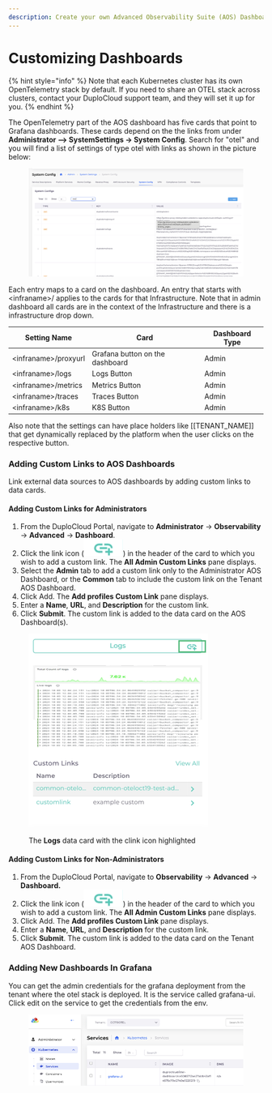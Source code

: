 ```yaml
---
description: Create your own Advanced Observability Suite (AOS) Dashboards
---
```


# Customizing Dashboards

{% hint style="info" %}
Note that each Kubernetes cluster has its own OpenTelemetry stack by default. If you need to share an OTEL stack across clusters, contact your DuploCloud support team, and they will set it up for you.
{% endhint %}

The OpenTelemetry part of the AOS dashboard has five cards that point to Grafana dashboards. These cards depend on the the links from under **Administrator --> SystemSettings -> System Config**. Search for "otel" and you will find a list of settings of type otel with links as shown in the picture below:

<figure><img src="../../../.gitbook/assets/image (9).png" alt=""><figcaption></figcaption></figure>

Each entry maps to a card on the dashboard. An entry that starts with \<infraname>/ applies to the cards for that Infrastructure. Note that in admin dashboard all cards are in the context of the Infrastructure and there is a infrastructure drop down.

| Setting Name          | Card                            | Dashboard Type |
| --------------------- | ------------------------------- | -------------- |
| \<infraname>/proxyurl | Grafana button on the dashboard | Admin          |
| \<infraname>/logs     | Logs Button                     | Admin          |
| \<infraname>/metrics  | Metrics Button                  | Admin          |
| \<infraname>/traces   | Traces Button                   | Admin          |
| \<infraname>/k8s      | K8S Button                      | Admin          |

Also note that the settings can have place holders like \[\[TENANT\_NAME]] that get dynamically replaced by the platform when the user clicks on the respective button.

### Adding Custom Links to AOS Dashboards

Link external data sources to AOS dashboards by adding custom links to data cards.&#x20;

#### Adding Custom Links for Administrators

1. From the DuploCloud Portal, navigate to **Administrator** -> **Observability** -> **Advanced** -> **Dashboard**.
2. Click the link icon (<img src="../../../.gitbook/assets/new link icon.png" alt="" data-size="line">) in the header of the card to which you wish to add a custom link. The **All Admin Custom Links** pane displays.
3. Select the **Admin** tab to add a custom link only to the Administrator AOS Dashboard, or the **Common** tab to include the custom link on the Tenant AOS Dashboard.
4. Click Add. The **Add profiles Custom Link** pane displays.
5. Enter a **Name**, **URL**, and **Description** for the custom link.&#x20;
6. Click **Submit**. The custom link is added to the data card on the AOS Dashboard(s).&#x20;

<div align="left"><figure><img src="../../../.gitbook/assets/new logs.png" alt="" width="354"><figcaption><p>The <strong>Logs</strong> data card with the clink icon highlighted</p></figcaption></figure></div>

#### Adding Custom Links for Non-Administrators

1. From the DuploCloud Portal, navigate to **Observability** -> **Advanced** -> **Dashboard.**
2. Click the link icon (<img src="../../../.gitbook/assets/new link icon.png" alt="" data-size="line">) in the header of the card to which you wish to add a custom link. The **All Admin Custom Links** pane displays.
3. Click Add. The **Add profiles Custom Link** pane displays.
4. Enter a **Name**, **URL**, and **Description** for the custom link.&#x20;
5. Click **Submit**. The custom link is added to the data card on the Tenant AOS Dashboard.&#x20;

### Adding New Dashboards In Grafana

You can get the admin credentials for the grafana deployment from the tenant where the otel stack is deployed. It is the service called grafana-ui. Click edit on the service to get the credentials from the env.

<figure><img src="../../../.gitbook/assets/image (1) (1) (1) (1).png" alt=""><figcaption></figcaption></figure>
